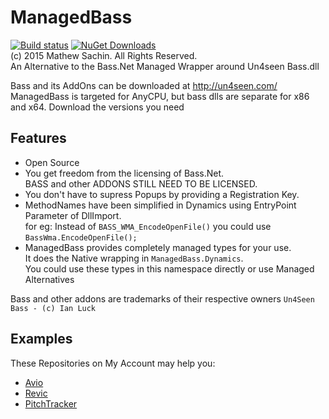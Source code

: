 # ManagedBass
[![Build status](https://ci.appveyor.com/api/projects/status/sjdox6rxhyuptd52?svg=true)](https://ci.appveyor.com/project/mathewsachin/managedbass)
[![NuGet Downloads](https://img.shields.io/nuget/dt/ManagedBass.svg)](https://www.nuget.org/Packages/ManagedBass)  
(c) 2015 Mathew Sachin. All Rights Reserved.  
An Alternative to the Bass.Net Managed Wrapper around Un4seen Bass.dll

Bass and its AddOns can be downloaded at http://un4seen.com/  
ManagedBass is targeted for AnyCPU, but bass dlls are separate for x86 and x64. Download the versions you need

Features
-----------------------------------------
* Open Source
* You get freedom from the licensing of Bass.Net.  
  BASS and other ADDONS STILL NEED TO BE LICENSED.
* You don't have to supress Popups by providing a Registration Key.
* MethodNames have been simplified in Dynamics using EntryPoint Parameter of DllImport.  
  for eg: Instead of `BASS_WMA_EncodeOpenFile()` you could use `BassWma.EncodeOpenFile();`
* ManagedBass provides completely managed types for your use.  
  It does the Native wrapping in `ManagedBass.Dynamics`.  
  You could use these types in this namespace directly or use Managed Alternatives

Bass and other addons are trademarks of their respective owners
`Un4Seen Bass - (c) Ian Luck`

Examples
-------------------------------
These Repositories on My Account may help you:  
* [Avio](http://github.com/Revica/Avio)
* [Revic](http://github.com/Revica/Revic)
* [PitchTracker](http://github.com/Revica/PitchTracker)

